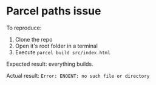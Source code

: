 # Parcel paths issue

To reproduce:

1. Clone the repo
2. Open it's root folder in a terminal
3. Execute `parcel build src/index.html`

Expected result: everything builds.

Actual result: `Error: ENOENT: no such file or directory`
